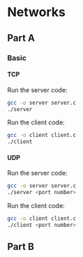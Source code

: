 # Networks

## Part A

### Basic

#### TCP

Run the server code:
```bash
gcc -o server server.c
./server
```

Run the client code:
```bash
gcc -o client client.c
./client
```

#### UDP

Run the server code:
```bash
gcc -o server server.c
./server <port number>
```

Run the client code:
```bash
gcc -o client client.c
./client <port number>
```


## Part B

